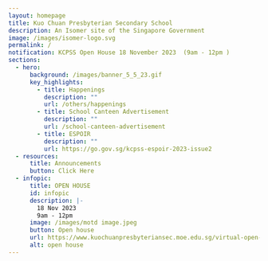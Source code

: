 ```yaml
---
layout: homepage
title: Kuo Chuan Presbyterian Secondary School
description: An Isomer site of the Singapore Government
image: /images/isomer-logo.svg
permalink: /
notification: KCPSS Open House 18 November 2023  (9am - 12pm )
sections:
  - hero:
      background: /images/banner_5_5_23.gif
      key_highlights:
        - title: Happenings
          description: ""
          url: /others/happenings
        - title: School Canteen Advertisement
          description: ""
          url: /school-canteen-advertisement
        - title: ESPOIR
          description: ""
          url: https://go.gov.sg/kcpss-espoir-2023-issue2
  - resources:
      title: Announcements
      button: Click Here
  - infopic:
      title: OPEN HOUSE
      id: infopic
      description: |-
        18 Nov 2023
        9am - 12pm
      image: /images/motd image.jpeg
      button: Open house
      url: https://www.kuochuanpresbyteriansec.moe.edu.sg/virtual-open-house/
      alt: open house
---
```

